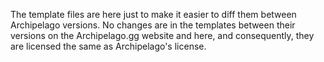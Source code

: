 The template files are here just to make it easier to diff them between Archipelago versions. No changes are in the templates between their versions on the Archipelago.gg website and here, and consequently, they are licensed the same as Archipelago's license.